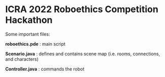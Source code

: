 # ICRA 2022 Roboethics Competition Hackathon 

Some important files:

**roboethics.pde** : main script

**Scenario.java**  : defines and contains scene map (i.e. rooms, connections, and characters)

**Controller.java** : commands the robot